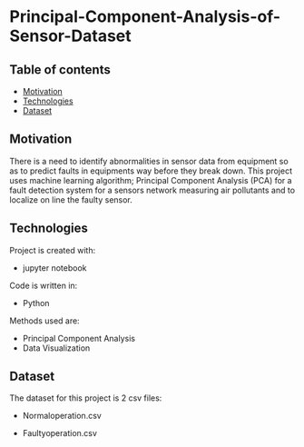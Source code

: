 # Principal-Component-Analysis-of-Sensor-Dataset

## Table of contents
* [Motivation](#Motivation)
* [Technologies](#technologies)
* [Dataset](#dataset)

## Motivation

There is a need to identify abnormalities in sensor data from equipment so as to predict faults in equipments way before they break down.
This project uses machine learning algorithm; Principal Component Analysis (PCA) for a fault detection system for a sensors network measuring air pollutants and to localize on line the faulty sensor. 


## Technologies
Project is created with:
* jupyter notebook

Code is written in:
* Python

Methods used are:
* Principal Component Analysis
* Data Visualization


## Dataset
The dataset for this project is 2 csv files:

* Normaloperation.csv

* Faultyoperation.csv
